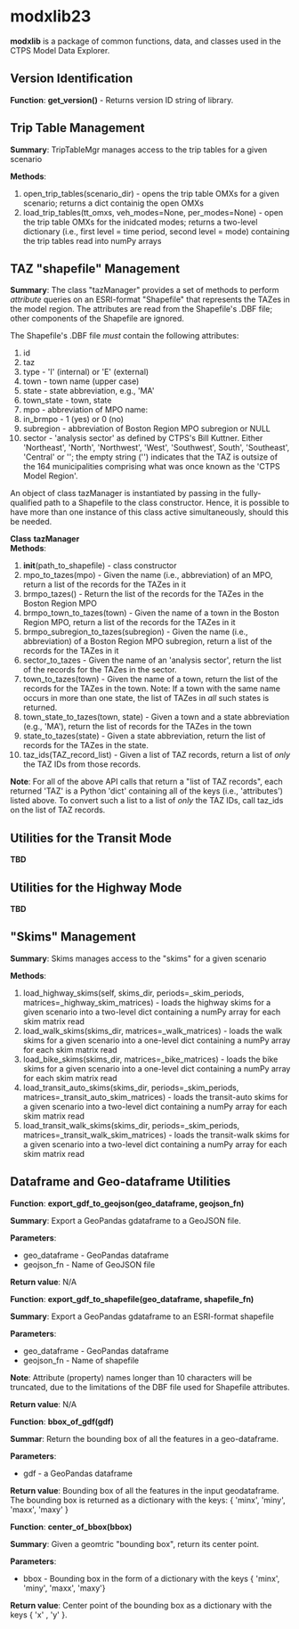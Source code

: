 # modxlib23

__modxlib__ is a package of common functions, data, and classes used in the CTPS Model Data Explorer.  

## Version Identification

__Function__: __get_version()__ - Returns version ID string of library.

## Trip Table Management

__Summary__: TripTableMgr manages access to the trip tables for a given scenario

__Methods__:
1. open_trip_tables(scenario_dir) - opens the trip table OMXs for a given scenario; returns a dict containig the open OMXs
2. load_trip_tables(tt_omxs, veh_modes=None, per_modes=None) - open the trip table OMXs for the inidcated modes;
returns a two-level dictionary (i.e., first level = time period, second level = mode) containing the trip tables read into numPy arrays

## TAZ "shapefile" Management

__Summary__: The class "tazManager" provides a set of methods to perform _attribute_ queries
on an ESRI-format "Shapefile" that represents the TAZes in the model region.
The attributes are read from the Shapefile's .DBF file; other components of
the Shapefile are ignored.

The Shapefile's .DBF file _must_ contain the following attributes:
1. id
2. taz
3. type - 'I' (internal) or 'E' (external)
4. town - town name (upper case)
5. state - state abbreviation, e.g., 'MA'
6. town_state - town, state
7. mpo - abbreviation of MPO name: 
8. in_brmpo - 1 (yes) or 0 (no)
9. subregion - abbreviation of Boston Region MPO subregion or NULL
10. sector - 'analysis sector' as defined by CTPS's Bill Kuttner.
Either 'Northeast', 'North', 'Northwest', 'West', 'Southwest',
South', 'Southeast', 'Central' or ''; the empty string ('')
indicates that the TAZ is outsize of the 164 municipalities
comprising what was once known as the 'CTPS Model Region'.

An object of class tazManager is instantiated by passing in the fully-qualified path
to a Shapefile to the class constructor. Hence, it is possible to have more than one
instance of this class active simultaneously, should this be needed.

__Class__ __tazManager__  
__Methods__:  
1. __init__(path_to_shapefile) - class constructor
2. mpo_to_tazes(mpo) - Given the name (i.e., abbreviation) of an MPO,
return a list of the records for the TAZes in it
3. brmpo_tazes() - Return the list of the records for the TAZes in the Boston Region MPO
4. brmpo_town_to_tazes(town) - Given the name of a town in the Boston Region MPO,
return a list of the records for the TAZes in it
5. brmpo_subregion_to_tazes(subregion) - Given the name (i.e., abbreviation) of a Boston Region MPO subregion,
return a list of the records for the TAZes in it
6. sector_to_tazes - Given the name of an 'analysis sector', return the list of the records for the TAZes
in the sector.
7. town_to_tazes(town) - Given the name of a town, return the list of the records for the TAZes in the town.
Note: If a town with the same name occurs in more than one state, the  list of TAZes
in _all_ such states is returned.
8. town_state_to_tazes(town, state) - Given a town and a state abbreviation (e.g., 'MA'),
return the list of records for the TAZes in the town
9. state_to_tazes(state) - Given a state abbreviation, return the list of records for the TAZes in the state.
10. taz_ids(TAZ_record_list) - Given a list of TAZ records, return a list of _only_ the TAZ IDs from those records.

__Note__: For all of the above API calls that return a "list of TAZ records", each returned 'TAZ' is a Python 'dict' containing
all of the keys (i.e., 'attributes') listed above. To convert such a list to a list of _only_ the TAZ IDs, call taz_ids
on the list of TAZ records.

## Utilities for the Transit Mode

__TBD__

## Utilities for the Highway Mode

__TBD__

## "Skims" Management

__Summary__: Skims manages access to the "skims" for a given scenario

__Methods__:
1. load_highway_skims(self, skims_dir, periods=_skim_periods, matrices=_highway_skim_matrices) - loads the highway skims for a given scenario into
a two-level dict containing a numPy array for each skim matrix read
2. load_walk_skims(skims_dir, matrices=_walk_matrices) - loads the walk skims for a given scenario into 
a one-level dict containing a numPy array for each skim matrix read
3. load_bike_skims(skims_dir, matrices=_bike_matrices) - loads the bike skims for a given scenario into 
a one-level dict containing a numPy array for each skim matrix read
4. load_transit_auto_skims(skims_dir, periods=_skim_periods, matrices=_transit_auto_skim_matrices) - loads the transit-auto skims for a given scenario into
a two-level dict containing a numPy array for each skim matrix read
5. load_transit_walk_skims(skims_dir, periods=_skim_periods, matrices=_transit_walk_skim_matrices) - loads the transit-walk skims for a given scenario into
a two-level dict containing a numPy array for each skim matrix read

## Dataframe and Geo-dataframe Utilities

__Function__: __export\_gdf\_to\_geojson(geo_dataframe, geojson_fn)__

__Summary__: Export a GeoPandas gdataframe to a GeoJSON file.

__Parameters__:
* geo_dataframe - GeoPandas dataframe
* geojson_fn - Name of GeoJSON file

__Return value__: N/A

__Function__: __export\_gdf\_to\_shapefile(geo_dataframe, shapefile_fn)__

__Summary__: Export a GeoPandas gdataframe to an ESRI-format shapefile

__Parameters__:
* geo_dataframe - GeoPandas dataframe
* geojson_fn - Name of shapefile

__Note__: Attribute (property) names longer than 10 characters will be truncated,
due to the limitations of the DBF file used for Shapefile attributes.

__Return value__: N/A

__Function__: __bbox\_of\_gdf(gdf)__

__Summar__: Return the bounding box of all the features in a geo-dataframe.

__Parameters__:   
* gdf - a GeoPandas dataframe

__Return value__: Bounding box of all the features in the input geodataframe.
The bounding box is returned as a dictionary with the keys: \{ 'minx', 'miny', 'maxx', 'maxy' \}


__Function__: __center\_of\_bbox(bbox)__

__Summary__: Given a geomtric "bounding box", return its center point. 

__Parameters__:
* bbox - Bounding box in the form of a dictionary with the keys { 'minx', 'miny', 'maxx', 'maxy'}

__Return value__: Center point of the bounding box as a dictionary with the keys { 'x' , 'y' }.

